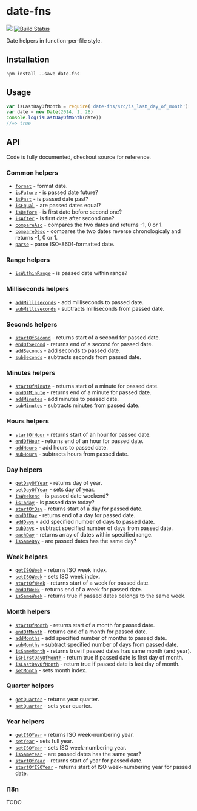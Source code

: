 # date-fns
[![](http://img.shields.io/npm/v/date-fns.svg)](https://www.npmjs.org/package/date-fns)
[![Build Status](https://travis-ci.org/js-fns/date-fns.svg)](https://travis-ci.org/js-fns/date-fns)

Date helpers in function-per-file style.

## Installation

```
npm install --save date-fns
```

## Usage

``` javascript
var isLastDayOfMonth = require('date-fns/src/is_last_day_of_month')
var date = new Date(2014, 1, 28)
console.log(isLastDayOfMonth(date))
//=> true
```

## API

Code is fully documented, checkout source for reference.

### Common helpers

* [`format`](./src/format.js) - format date.
* [`isFuture`](./src/is_future.js) - is passed date future?
* [`isPast`](./src/is_future.js) - is passed date past?
* [`isEqual`](./src/is_equal.js) - are passed dates equal?
* [`isBefore`](./src/is_before.js) - is first date before second one?
* [`isAfter`](./src/is_after.js) - is first date after second one?
* [`compareAsc`](./src/compare_asc.js) - compares the two dates and returns -1, 0 or 1.
* [`compareDesc`](./src/compare_desc.js) - compares the two dates reverse chronologicaly and returns -1, 0 or 1.
* [`parse`](./src/parse.js) - parse ISO-8601-formatted date.

### Range helpers

* [`isWithinRange`](./src/is_within_range.js) - is passed date within range?

### Milliseconds helpers

* [`addMilliseconds`](./src/add_milliseconds.js) - add milliseconds to passed date.
* [`subMilliseconds`](./src/sub_milliseconds.js) - subtracts milliseconds from passed date.

### Seconds helpers

* [`startOfSecond`](./src/start_of_second.js) - returns start of a second for passed date.
* [`endOfSecond`](./src/end_of_second.js) - returns end of a second for passed date.
* [`addSeconds`](./src/add_seconds.js) - add seconds to passed date.
* [`subSeconds`](./src/subseconds.js) - subtracts seconds from passed date.

### Minutes helpers

* [`startOfMinute`](./src/start_of_minute.js) - returns start of a minute for passed date.
* [`endOfMinute`](./src/end_of_minute.js) - returns end of a minute for passed date.
* [`addMinutes`](./src/add_minutes.js) - add minutes to passed date.
* [`subMinutes`](./src/sub_minutes.js) - subtracts minutes from passed date.

### Hours helpers

* [`startOfHour`](./src/start_of_hour.js) - returns start of an hour for passed date.
* [`endOfHour`](./src/end_of_hour.js) - returns end of an hour for passed date.
* [`addHours`](./src/add_hours.js) - add hours to passed date.
* [`subHours`](./src/sub_hours.js) - subtracts hours from passed date.

### Day helpers

* [`getDayOfYear`](./src/get_day_of_year.js) - returns day of year.
* [`setDayOfYear`](./src/set_day_of_year.js) - sets day of year.
* [`isWeekend`](./src/is_weekend.js) - is passed date weekend?
* [`isToday`](./src/is_today.js) - is passed date today?
* [`startOfDay`](./src/start_of_day.js) - returns start of a day for passed date.
* [`endOfDay`](./src/end_of_day.js) - returns end of a day for passed date.
* [`addDays`](./src/add_days.js) - add specified number of days to passed date.
* [`subDays`](./src/sub_days.js) - subtract specified number of days from passed date.
* [`eachDay`](./src/each_day.js) - returns array of dates within specified range.
* [`isSameDay`](./src/is_same_day.js) - are passed dates has the same day?

### Week helpers

* [`getISOWeek`](./src/get_iso_week.js) - returns ISO week index.
* [`setISOWeek`](./src/set_iso_week.js) - sets ISO week index.
* [`startOfWeek`](./src/start_of_week.js) - returns start of a week for passed date.
* [`endOfWeek`](./src/end_of_week.js) - returns end of a week for passed date.
* [`isSameWeek`](./src/is_same_week.js) - returns true if passed dates belongs to the same week.

### Month helpers

* [`startOfMonth`](./src/start_of_month.js) - returns start of a month for passed date.
* [`endOfMonth`](./src/end_of_month.js) - returns end of a month for passed date.
* [`addMonths`](./src/add_months.js) - add specified number of months to passed date.
* [`subMonths`](./src/sub_months.js) - subtract specified number of days from passed date.
* [`isSameMonth`](./src/is_same_month.js) - returns true if passed dates has same month (and year).
* [`isFirstDayOfMonth`](./src/is_first_day_of_month.js) - return true if passed date is first day of month.
* [`isLastDayOfMonth`](./src/is_last_day_of_month.js) - return true if passed date is last day of month.
* [`setMonth`](./src/set_month.js) - sets month index.

### Quarter helpers

* [`getQuarter`](./src/get_quarter.js) - returns year quarter.
* [`setQuarter`](./src/set_quarter.js) - sets year quarter.

### Year helpers

* [`getISOYear`](./src/get_iso_year.js) - returns ISO week-numbering year.
* [`setYear`](./src/set_year.js) - sets full year.
* [`setISOYear`](./src/set_iso_year.js) - sets ISO week-numbering year.
* [`isSameYear`](./src/is_same_year.js) - are passed dates has the same year?
* [`startOfYear`](./src/start_of_year.js) - returns start of year for passed date.
* [`startOfISOYear`](./src/start_of_iso_year.js) - returns start of ISO week-numbering year for passed date.

### I18n

TODO

